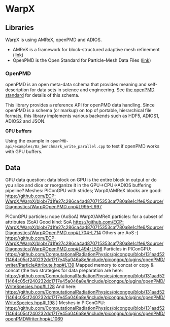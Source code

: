 # WarpX

## Libraries

WarpX is using AMReX, openPMD and ADIOS.

- AMReX is a framework for block-structured adaptive mesh refinement ([link](https://github.com/AMReX-Codes/amrex))
- OpenPMD is the Open Standard for Particle-Mesh Data Files ([link](https://github.com/openPMD/openPMD-api))

### OpenPMD

openPMD is an open meta-data schema that provides meaning and self-description for data sets in science and engineering.
See [the openPMD standard](https://github.com/openPMD/openPMD-standard) for details of this schema.

This library provides a reference API for openPMD data handling. Since openPMD is a schema (or markup) on top of portable, hierarchical file formats, this library implements various backends such as HDF5, ADIOS1, ADIOS2 and JSON. 

**GPU buffers**

Using the example in `openPMD-api/examples/8a_benchmark_write_parallel.cpp` to test if openPMD works with GPU buffers.


## Data

GPU data question: data block on GPU is the entire block in output or do you slice and dice or reorganize it in the GPU->CPU->ADIOS buffering pipeline?
Meshes: PIConGPU with strides; WarpX/AMReX blocks are good:
https://github.com/ECP-WarpX/WarpX/blob/7d1fe27c286ca4ad870715353caf780a8e1c1fe6/Source/Diagnostics/WarpXOpenPMD.cpp#L995-L997

PIConGPU particles: nope (AoSoA)
WarpX/AMReX particles: for a subset of attributes (SoA)
Good kind: SoA
https://github.com/ECP-WarpX/WarpX/blob/7d1fe27c286ca4ad870715353caf780a8e1c1fe6/Source/Diagnostics/WarpXOpenPMD.cpp#L704-L714
Others are AoS :(
https://github.com/ECP-WarpX/WarpX/blob/7d1fe27c286ca4ad870715353caf780a8e1c1fe6/Source/Diagnostics/WarpXOpenPMD.cpp#L494-L506
Particles in PIConGPU:
https://github.com/ComputationalRadiationPhysics/picongpu/blob/131aad5211464c05cf240232dc1717e45a046a8e/include/picongpu/plugins/openPMD/writer/ParticleAttribute.hpp#L139
Mapped memory to concat or copy & concat
(the two strategies for data preparation are here:
https://github.com/ComputationalRadiationPhysics/picongpu/blob/131aad5211464c05cf240232dc1717e45a046a8e/include/picongpu/plugins/openPMD/WriteSpecies.hpp#L128
And here:
https://github.com/ComputationalRadiationPhysics/picongpu/blob/131aad5211464c05cf240232dc1717e45a046a8e/include/picongpu/plugins/openPMD/WriteSpecies.hpp#L198
)
Meshes in PIConGPU:
https://github.com/ComputationalRadiationPhysics/picongpu/blob/131aad5211464c05cf240232dc1717e45a046a8e/include/picongpu/plugins/openPMD/openPMDWriter.hpp#L1069

